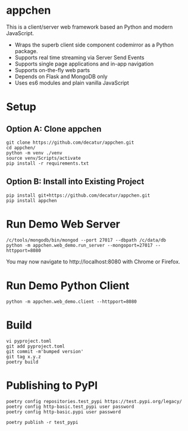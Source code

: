 # appchen

This is a client/server web framework based an Python and modern JavaScript.
* Wraps the superb client side component codemirror as a Python package.
* Supports real time streaming via Server Send Events
* Supports single page applications and in-app navigation
* Supports on-the-fly web parts
* Depends on Flask and MongoDB only
* Uses es6 modules and plain vanilla JavaScript

# Setup
 
## Option A: Clone appchen

````shell script
git clone https://github.com/decatur/appchen.git
cd appchen/
python -m venv ./venv
source venv/Scripts/activate
pip install -r requirements.txt
 ````

## Option B: Install into Existing Project

````shell script
pip install git+https://github.com/decatur/appchen.git
pip install appchen
 ````

# Run Demo Web Server

````shell script
/c/tools/mongodb/bin/mongod --port 27017 --dbpath /c/data/db
python -m appchen.web_demo.run_server --mongoport=27017 --httpport=8080
 ````

You may now navigate to http://localhost:8080 with Chrome or Firefox.


# Run Demo Python Client

````shell script
python -m appchen.web_demo.client --httpport=8080
````

# Build

````shell script
vi pyproject.toml
git add pyproject.toml
git commit -m'bumped version'
git tag x.y.z
poetry build
````

# Publishing to PyPI

````shell script
poetry config repositories.test_pypi https://test.pypi.org/legacy/
poetry config http-basic.test_pypi user password
poetry config http-basic.pypi user password

poetry publish -r test_pypi
````
